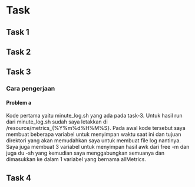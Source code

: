 # Task
## Task 1


## Task 2


## Task 3
### Cara pengerjaan
#### Problem a
Kode pertama yaitu minute_log.sh yang ada pada task-3. Untuk hasil run dari minute_log.sh sudah saya letakkan di /resource/metrics_{%Y%m%d%H%M%S}.
Pada awal kode tersebut saya membuat beberapa variabel untuk menyimpan waktu saat ini dan tujuan direktori yang akan memudahkan saya untuk membuat file log nantinya. Saya juga membuat 3 variabel untuk menyimpan hasil awk dari free -m dan juga du -sh yang kemudian saya menggabungkan semuanya dan dimasukkan ke dalam 1 variabel yang bernama allMetrics.  

## Task 4


